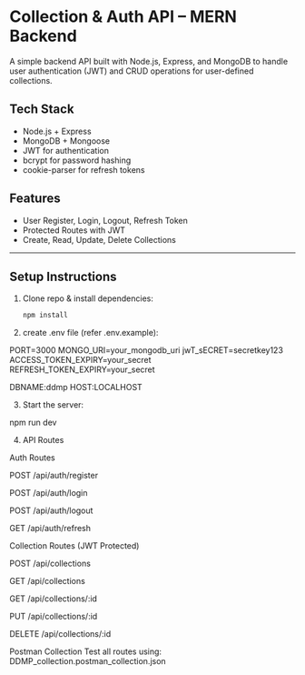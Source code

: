 #  Collection & Auth API – MERN Backend

A simple backend API built with Node.js, Express, and MongoDB to handle user authentication (JWT) and CRUD operations for user-defined collections.


## Tech Stack

- Node.js + Express
- MongoDB + Mongoose
- JWT for authentication
- bcrypt for password hashing
- cookie-parser for refresh tokens


## Features

-  User Register, Login, Logout, Refresh Token
-  Protected Routes with JWT
-  Create, Read, Update, Delete Collections

---

##  Setup Instructions

1. Clone repo & install dependencies:
   ```bash
   npm install

2. create .env file (refer .env.example):

PORT=3000
MONGO_URI=your_mongodb_uri
jwT_sECRET=secretkey123
ACCESS_TOKEN_EXPIRY=your_secret
REFRESH_TOKEN_EXPIRY=your_secret

DBNAME:ddmp
HOST:LOCALHOST


3. Start the server:

npm run dev

4. API Routes

Auth Routes

POST /api/auth/register

POST /api/auth/login

POST /api/auth/logout

GET /api/auth/refresh

Collection Routes (JWT Protected)

POST /api/collections

GET /api/collections

GET /api/collections/:id

PUT /api/collections/:id

DELETE /api/collections/:id

Postman Collection
Test all routes using:
DDMP_collection.postman_collection.json

